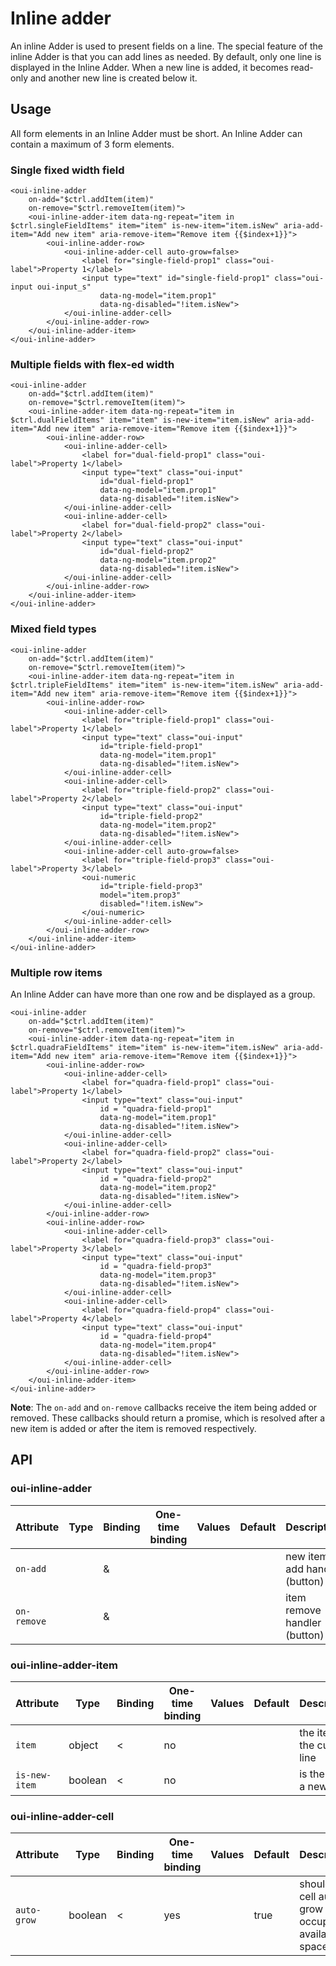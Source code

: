 # Inline adder

<component-status cx-design="complete" ux="complete"></component-status>

An inline Adder is used to present fields on a line. The special feature of the inline Adder is that you can add lines as needed. By default, only one line is displayed in the Inline Adder. When a new line is added, it becomes read-only and another new line is created below it.

## Usage

All form elements in an Inline Adder must be short. An Inline Adder can contain a maximum of 3 form elements.

### Single fixed width field

```html:preview
<oui-inline-adder
    on-add="$ctrl.addItem(item)"
    on-remove="$ctrl.removeItem(item)">
    <oui-inline-adder-item data-ng-repeat="item in $ctrl.singleFieldItems" item="item" is-new-item="item.isNew" aria-add-item="Add new item" aria-remove-item="Remove item {{$index+1}}">
        <oui-inline-adder-row>
            <oui-inline-adder-cell auto-grow=false>
                <label for="single-field-prop1" class="oui-label">Property 1</label>
                <input type="text" id="single-field-prop1" class="oui-input oui-input_s"
                    data-ng-model="item.prop1"
                    data-ng-disabled="!item.isNew">
            </oui-inline-adder-cell>
        </oui-inline-adder-row>
    </oui-inline-adder-item>
</oui-inline-adder>
```

### Multiple fields with flex-ed width

```html:preview
<oui-inline-adder
    on-add="$ctrl.addItem(item)"
    on-remove="$ctrl.removeItem(item)">
    <oui-inline-adder-item data-ng-repeat="item in $ctrl.dualFieldItems" item="item" is-new-item="item.isNew" aria-add-item="Add new item" aria-remove-item="Remove item {{$index+1}}">
        <oui-inline-adder-row>
            <oui-inline-adder-cell>
                <label for="dual-field-prop1" class="oui-label">Property 1</label>
                <input type="text" class="oui-input"
                    id="dual-field-prop1"
                    data-ng-model="item.prop1"
                    data-ng-disabled="!item.isNew">
            </oui-inline-adder-cell>
            <oui-inline-adder-cell>
                <label for="dual-field-prop2" class="oui-label">Property 2</label>
                <input type="text" class="oui-input"
                    id="dual-field-prop2"
                    data-ng-model="item.prop2"
                    data-ng-disabled="!item.isNew">
            </oui-inline-adder-cell>
        </oui-inline-adder-row>
    </oui-inline-adder-item>
</oui-inline-adder>
```

### Mixed field types

```html:preview
<oui-inline-adder
    on-add="$ctrl.addItem(item)"
    on-remove="$ctrl.removeItem(item)">
    <oui-inline-adder-item data-ng-repeat="item in $ctrl.tripleFieldItems" item="item" is-new-item="item.isNew" aria-add-item="Add new item" aria-remove-item="Remove item {{$index+1}}">
        <oui-inline-adder-row>
            <oui-inline-adder-cell>
                <label for="triple-field-prop1" class="oui-label">Property 1</label>
                <input type="text" class="oui-input"
                    id="triple-field-prop1"
                    data-ng-model="item.prop1"
                    data-ng-disabled="!item.isNew">
            </oui-inline-adder-cell>
            <oui-inline-adder-cell>
                <label for="triple-field-prop2" class="oui-label">Property 2</label>
                <input type="text" class="oui-input"
                    id="triple-field-prop2"
                    data-ng-model="item.prop2"
                    data-ng-disabled="!item.isNew">
            </oui-inline-adder-cell>
            <oui-inline-adder-cell auto-grow=false>
                <label for="triple-field-prop3" class="oui-label">Property 3</label>
                <oui-numeric
                    id="triple-field-prop3"
                    model="item.prop3"
                    disabled="!item.isNew">
                </oui-numeric>
            </oui-inline-adder-cell>
        </oui-inline-adder-row>
    </oui-inline-adder-item>
</oui-inline-adder>
```

### Multiple row items

An Inline Adder can have more than one row and be displayed as a group.

```html:preview
<oui-inline-adder
    on-add="$ctrl.addItem(item)"
    on-remove="$ctrl.removeItem(item)">
    <oui-inline-adder-item data-ng-repeat="item in $ctrl.quadraFieldItems" item="item" is-new-item="item.isNew" aria-add-item="Add new item" aria-remove-item="Remove item {{$index+1}}">
        <oui-inline-adder-row>
            <oui-inline-adder-cell>
                <label for="quadra-field-prop1" class="oui-label">Property 1</label>
                <input type="text" class="oui-input"
                    id = "quadra-field-prop1"
                    data-ng-model="item.prop1"
                    data-ng-disabled="!item.isNew">
            </oui-inline-adder-cell>
            <oui-inline-adder-cell>
                <label for="quadra-field-prop2" class="oui-label">Property 2</label>
                <input type="text" class="oui-input"
                    id = "quadra-field-prop2"
                    data-ng-model="item.prop2"
                    data-ng-disabled="!item.isNew">
            </oui-inline-adder-cell>
        </oui-inline-adder-row>
        <oui-inline-adder-row>
            <oui-inline-adder-cell>
                <label for="quadra-field-prop3" class="oui-label">Property 3</label>
                <input type="text" class="oui-input"
                    id = "quadra-field-prop3"
                    data-ng-model="item.prop3"
                    data-ng-disabled="!item.isNew">
            </oui-inline-adder-cell>
            <oui-inline-adder-cell>
                <label for="quadra-field-prop4" class="oui-label">Property 4</label>
                <input type="text" class="oui-input"
                    id = "quadra-field-prop4"
                    data-ng-model="item.prop4"
                    data-ng-disabled="!item.isNew">
            </oui-inline-adder-cell>
        </oui-inline-adder-row>
    </oui-inline-adder-item>
</oui-inline-adder>
```

**Note**: The `on-add` and `on-remove` callbacks receive the item being added or removed. These callbacks should return a promise, which is resolved after a new item is added or after the item is removed respectively.

## API

### oui-inline-adder

| Attribute         | Type            | Binding | One-time binding | Values                    | Default             | Description                        |
| ----              | ----            | ----    | ----             | ----                      | ----                | ----                               |
| `on-add`          |                 | &       |                  |                           |                     | new item add handler (button)      |
| `on-remove`       |                 | &       |                  |                           |                     | item remove handler (button)       |

### oui-inline-adder-item

| Attribute         | Type            | Binding | One-time binding | Values                    | Default             | Description                        |
| ----              | ----            | ----    | ----             | ----                      | ----                | ----                               |
| `item`            | object          | <       | no               |                           |                     | the item for the current line      |
| `is-new-item`     | boolean         | <       | no               |                           |                     | is the item a new one              |

### oui-inline-adder-cell

| Attribute         | Type            | Binding | One-time binding | Values                    | Default             | Description                        |
| ----              | ----            | ----    | ----             | ----                      | ----                | ----                               |
| `auto-grow`       | boolean         | <       | yes               |                          | true                | should the cell auto-grow to occupy available space |
